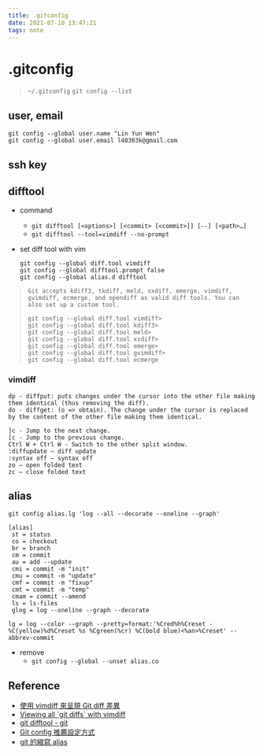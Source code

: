```yaml
---
title: .gitconfig
date: 2021-07-10 13:47:21
tags: note
---
```


# .gitconfig
> `~/.gitconfig`
> `git config --list`
## user, email
```
git config --global user.name "Lin Yun Wen"
git config --global user.email l40303k@gmail.com
```
## ssh key

<!--more-->

## difftool
- command
    - `git difftool [<options>] [<commit> [<commit>]] [--] [<path>…​]`
    - `git difftool --tool=vimdiff --no-prompt`

- set diff tool with vim
    ```
    git config --global diff.tool vimdiff
    git config --global difftool.prompt false
    git config --global alias.d difftool
    ```
> ```
> Git accepts kdiff3, tkdiff, meld, xxdiff, emerge, vimdiff, gvimdiff, ecmerge, and opendiff as valid diff tools. You can also set up a custom tool. 
>
> git config --global diff.tool vimdiff>
> git config --global diff.tool kdiff3>
> git config --global diff.tool meld>
> git config --global diff.tool xxdiff>
> git config --global diff.tool emerge>
> git config --global diff.tool gvimdiff>
> git config --global diff.tool ecmerge
> ```

### vimdiff
```
dp - diffput: puts changes under the cursor into the other file making them identical (thus removing the diff).
do - diffget: (o => obtain). The change under the cursor is replaced by the content of the other file making them identical.

]c - Jump to the next change.
[c - Jump to the previous change.
Ctrl W + Ctrl W - Switch to the other split window.
:diffupdate – diff update
:syntax off – syntax off
zo – open folded text
zc – close folded text
```

## alias
`git config alias.lg 'log --all --decorate --oneline --graph'`
```
[alias]
 st = status
 co = checkout
 br = branch
 cm = commit
 au = add --update
 cmi = commit -m "init"
 cmu = commit -m "update"
 cmf = commit -m "fixup"
 cmt = commit -m "temp"
 cmam = commit --amend
 ls = ls-files
 glog = log --oneline --graph --decorate
```
```
lg = log --color --graph --pretty=format:'%Cred%h%Creset -%C(yellow)%d%Creset %s %Cgreen(%cr) %C(bold blue)<%an>%Creset' --abbrev-commit
```
- remove
    - `git config --global --unset alias.co`

## Reference
- [使用 vimdiff 來呈現 Git diff 差異](https://blog.longwin.com.tw/2009/11/vimdiff-vs-git-diff-2009/)
- [Viewing all \`git diffs\` with vimdiff](https://stackoverflow.com/questions/3713765/viewing-all-git-diffs-with-vimdiff)
- [git difftool - git](https://git-scm.com/docs/git-difftool)
- [Git config 推薦設定方式](https://shengyu7697.github.io/git-config/)
- [git 的縮寫 alias](https://sean22492249.medium.com/git-%E5%B8%B8%E7%94%A8%E7%9A%84%E7%B8%AE%E5%AF%AB-git-al-585560c64a9)